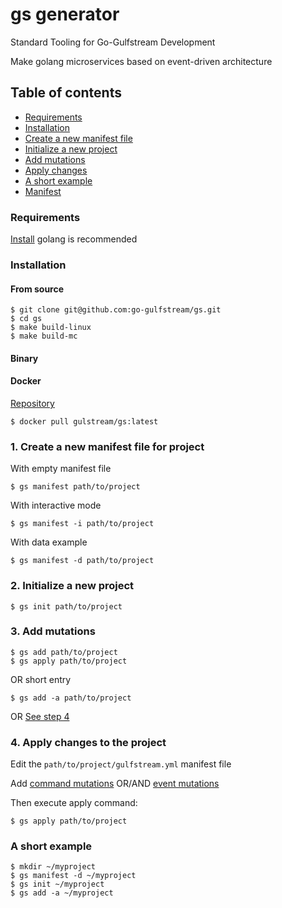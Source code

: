 # gs generator
Standard Tooling for Go-Gulfstream Development

Make golang microservices based on event-driven architecture

## Table of contents
- [Requirements](#requirements)
- [Installation](#installation)
- [Create a new manifest file](#1-create-a-new-manifest-file-for-project)
- [Initialize a new project](#2-initialize-a-new-project)
- [Add mutations](#3-add-mutations)
- [Apply changes](#4-apply-changes-to-the-project)
- [A short example](#a-short-example)
- [Manifest](docs/manifest.md)

### Requirements
[Install](https://golang.org/doc/install) golang is recommended 

### Installation
#### From source
```shell script
$ git clone git@github.com:go-gulfstream/gs.git
$ cd gs 
$ make build-linux 
$ make build-mc
```

#### Binary


#### Docker 
[Repository](https://hub.docker.com/r/gulstream/gs)
```shell script
$ docker pull gulstream/gs:latest
```

### 1. Create a new manifest file for project
With empty manifest file
```shell script
$ gs manifest path/to/project
```

With interactive mode  
```shell script
$ gs manifest -i path/to/project
```

With data example
```shell script
$ gs manifest -d path/to/project 
```

### 2. Initialize a new project
```shell script
$ gs init path/to/project
```

### 3. Add mutations
```shell script
$ gs add path/to/project
$ gs apply path/to/project
```
OR short entry
```shell script
$ gs add -a path/to/project 
```
OR [See step 4](#4-apply-changes-to-the-project)

### 4. Apply changes to the project 
Edit the ```path/to/project/gulfstream.yml``` manifest file 

Add [command mutations](docs/add_command_mutation.md) OR/AND [event mutations](docs/add_event_mutation.md) 

Then execute apply command:
```shell script
$ gs apply path/to/project  
```

### A short example
```shell script
$ mkdir ~/myproject
$ gs manifest -d ~/myproject
$ gs init ~/myproject
$ gs add -a ~/myproject
```